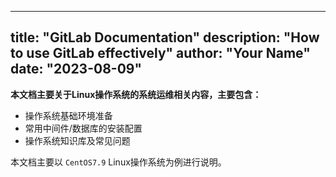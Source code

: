 

---
title: "GitLab Documentation"
description: "How to use GitLab effectively"
author: "Your Name"
date: "2023-08-09"
---


**本文档主要关于Linux操作系统的系统运维相关内容，主要包含：**

- 操作系统基础环境准备
- 常用中间件/数据库的安装配置
- 操作系统知识库及常见问题

本文档主要以 `CentOS7.9` Linux操作系统为例进行说明。